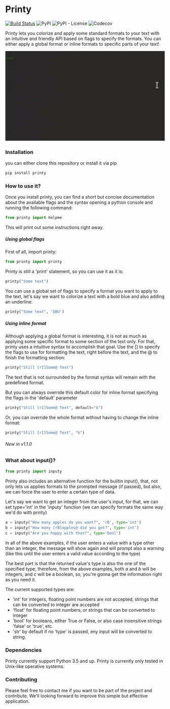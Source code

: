 # Printy

[![Build Status](https://travis-ci.org/edraobdu/printy.svg?branch=master)](https://travis-ci.org/edraobdu/printy) 
![PyPI](https://img.shields.io/pypi/v/printy) 
![PyPI - License](https://img.shields.io/pypi/l/printy)
![Codecov](https://img.shields.io/codecov/c/gh/edraobdu/printy)


Printy lets you colorize and apply some standard formats to your text with
an intuitive and friendly API based on flags to specify the formats. You can
either apply a global format or inline formats to specific parts of your text!


![Printy Demo](github/printy_demo.gif)


### Installation

you can either clone this repository or install it via pip
```python
pip install printy
```
### How to use it?

Once you install printy, you can find a short but concise documentation about the
available flags and the syntax opening a python console and running the following 
command:
```python
from printy import helpme
```
This will print out some instructions right away.
##### Using global flags

First of all, import printy:
```python
from printy import printy
```

Printy is still a 'print' statement, so you can use it as it is:
```python
printy("Some text")
```
You can use a global set of flags to specify a format you want to apply to the text,
let's say we want to colorize a text with a bold blue and also adding an underline:
```python
printy("Some text", 'bBU')
```
##### Using inline format
Although applying a global format is interesting, it is not as much as applying
some specific format to some section of the text only. For that, printy uses a 
intuitive syntax to accomplish that goal. Use the [] to specify the flags to use
for formatting the text, right before the text, and the @ to finish the formatting 
section:
```python
printy("Still [rI]Some@ Text")
```
The text that is not surrounded by the format syntax will remain with the predefined 
format.

But you can always override this default color for inline format specifying the flags 
in the 'default' parameter
```python
printy("Still [rI]Some@ Text", default="b")
```
Or, you can override the whole format without having to change the inline format:
```python
printy("Still [rI]Some@ Text", "b")
```

###### New in v1.1.0
### What about input()?
```python
from printy import inputy
```
Printy also includes an alternative function for the builtin input(), that, not only
lets us applies formats to the prompted message (if passed), but also, we can force
the user to enter a certain type of data.

Let's say we want to get an integer from the user's input, for that, we can set
type='int' in the 'inputy' function (we can specify formats the same way we'd do
 with printy)
```python
a = inputy("How many apples do you want?", 'rB', type='int')
b = inputy("How many [rB]apples@ did you get?", type='int')
c = inputy("Are you happy with that?", type='bool')
```
In all of the above examples, if the user enters a value with a type other than
an integer, the message will show again and will prompt also a warning (like this
until the user enters a valid value according to the type) 

The best part is that the returned value's type is also the one of the specified 
type, therefore, from the above examples, both *a* and *b* will be integers, and
*c* will be a boolean, so, you're gonna get the information right as you need it.   

The current supported types are:
* 'int' for integers, floating point numbers are not accepted, strings that can
be converted to integer are accepted
* 'float' for floating point numbers, or strings that can be converted to integer
* 'bool' for booleans, either True or False, or also case insensitive strings
'false' or 'true', etc.
* 'str' by default if no 'type' is passed, eny input will be converted to string.


### Dependencies

Printy currently support Python 3.5 and up. Printy is currently only tested in 
Unix-like operative systems.

### Contributing

Please feel free to contact me if you want to be part of the project and contribute.
We'll looking forward to improve this simple but effective application.
